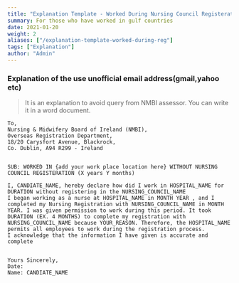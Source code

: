 ```yaml
---
title: "Explanation Template - Worked During Nursing Council Registeration"
summary: For those who have worked in gulf countries
date: 2021-01-20
weight: 2
aliases: ["/explanation-template-worked-during-reg"]
tags: ["Explanation"]
author: "Admin"
---
```


### Explanation of the use unofficial email address(gmail,yahoo etc)
> It is an explanation to avoid query from NMBI assessor. You can write it in a word document.

```gist
To,
Nursing & Midwifery Board of Ireland (NMBI),
Overseas Registration Department,
18/20 Carysfort Avenue, Blackrock,
Co. Dublin, A94 R299 - Ireland
 

SUB: WORKED IN {add your work place location here} WITHOUT NURSING COUNCIL REGISTERATION (X years Y months)
 
I, CANDIATE_NAME, hereby declare how did I work in HOSPITAL_NAME for DURATION without registering in the NURSING_COUNCIL_NAME 
I began working as a nurse at HOSPITAL_NAME in MONTH YEAR , and I completed my Nursing Registration with NURSING_COUNCIL_NAME in MONTH YEAR. I was given permission to work during this period. It took DURATION (EX. 4 MONTHS) to complete my registration with NURSING_COUNCIL_NAME because YOUR_REASON. Therefore, the HOSPITAL_NAME permits all employees to work during the registration process.
I acknowledge that the information I have given is accurate and complete


Yours Sincerely,                                                                                              Date: 
Name: CANDIATE_NAME

```
